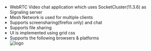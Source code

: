* WebRTC Video chat application which uses SocketCluster(11.3.6) as Signaling server
* Mesh Network is used for multiple clients
* Supports screensharing(firefox only) and chat
* Supports file sharing
* UI is implemented using grid css
* Supports the following browsers & platforms  
  ![logo](https://github.com/raghavyadavm/VideoChat/blob/master/public/img/support.png)
